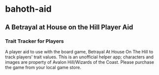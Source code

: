 # bahoth-aid
## A Betrayal at House on the Hill Player Aid
### Trait Tracker for Players
A player aid to use with the board game, Betrayal At House On The Hill to track players' trait values.
This is an unofficial helper app; characters and images are property of Avalon Hill/Wizards of the Coast.  Please purchase the game from your local game store.
